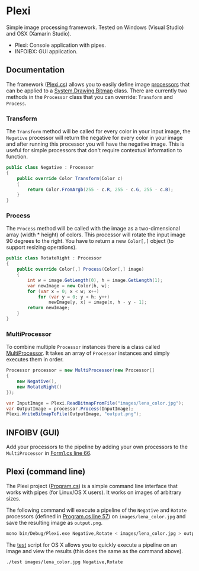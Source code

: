 # Plexi

Simple image processing framework. Tested on Windows (Visual Studio) and OSX (Xamarin Studio).

- Plexi: Console application with pipes.
- INFOIBX: GUI application.

## Documentation

The framework ([Plexi.cs](https://github.com/mrexodia/Plexi/blob/master/Plexi/Plexi.cs)) allows you to easily define image [processors](https://github.com/mrexodia/Plexi/blob/master/Plexi/Plexi.cs#L30) that can be applied to a [System.Drawing.Bitmap](https://msdn.microsoft.com/en-us/library/system.drawing.bitmap(v=vs.110).aspx) class. There are currently two methods in the `Processor` class that you can override: `Transform` and `Process`.

### Transform

The `Transform` method will be called for every color in your input image, the `Negative` processor will return the negative for every color in your image and after running this processor you will have the negative image. This is useful for simple processors that don't require contextual information to function.

```c#
public class Negative : Processor
{
    public override Color Transform(Color c)
    {
        return Color.FromArgb(255 - c.R, 255 - c.G, 255 - c.B);
    }
}
```

### Process

The `Process` method will be called with the image as a two-dimensional array (width * height) of colors. This processor will rotate the input image 90 degrees to the right. You have to return a new `Color[,]` object (to support resizing operations).

```c#
public class RotateRight : Processor
{
    public override Color[,] Process(Color[,] image)
    {
        int w = image.GetLength(0), h = image.GetLength(1);
        var newImage = new Color[h, w];
        for (var x = 0; x < w; x++)
            for (var y = 0; y < h; y++)
                newImage[y, x] = image[x, h - y - 1];
        return newImage;
    }
}
```

### MultiProcessor

To combine multiple `Processor` instances there is a class called [MultiProcessor](https://github.com/mrexodia/Plexi/blob/master/Plexi/Plexi.cs#L75). It takes an array of `Processor` instances and simply executes them in order.

```c#
Processor processor = new MultiProcessor(new Processor[]
{
    new Negative(),
    new RotateRight()
});

var InputImage = Plexi.ReadBitmapFromFile("images/lena_color.jpg");
var OutputImage = processor.Process(InputImage);
Plexi.WriteBitmapToFile(OutputImage, "output.png");
```

## INFOIBV (GUI)

Add your processors to the pipeline by adding your own processors to the `MultiProcessor` in  [Form1.cs line 66](https://github.com/mrexodia/Plexi/blob/master/INFOIBV/Form1.cs#L66).

## Plexi (command line)

The Plexi project ([Program.cs](https://github.com/mrexodia/Plexi/blob/master/Plexi/Program.cs)) is a simple command line interface that works with pipes (for Linux/OS X users). It works on images of arbitrary sizes.

The following command will execute a pipeline of the `Negative` and `Rotate` processors (defined in [Program.cs line 57](https://github.com/mrexodia/Plexi/blob/master/Plexi/Program.cs#L57)) on `images/lena_color.jpg` and save the resulting image as `output.png`.

```bash
mono bin/Debug/Plexi.exe Negative,Rotate < images/lena_color.jpg > output.png
```

The [test](https://github.com/mrexodia/Plexi/blob/master/Plexi/test) script for OS X allows you to quickly execute a pipeline on an image and view the results (this does the same as the command above).

```bash
./test images/lena_color.jpg Negative,Rotate
```
